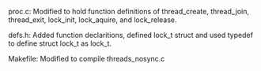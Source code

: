 proc.c:
Modified to hold function definitions of thread_create, thread_join, thread_exit, lock_init, lock_aquire, and lock_release.

defs.h:
Added function declaritions, defined lock_t struct and used typedef to define struct lock_t as lock_t.

Makefile:
Modified to compile threads_nosync.c